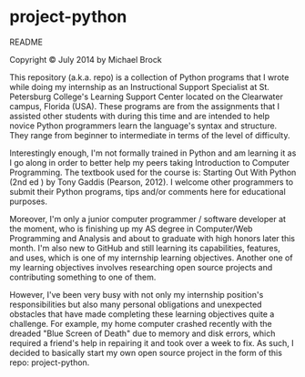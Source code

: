 project-python
==============
README

Copyright © July 2014 by Michael Brock

This repository (a.k.a. repo) is a collection of Python programs that I wrote while doing my internship as an Instructional Support Specialist at St. Petersburg College's Learning Support Center located on the Clearwater campus, Florida (USA). These programs are from the assignments that I assisted other students with during this time and are intended to help novice Python programmers learn the language's syntax and structure. They range from beginner to intermediate in terms of the level of difficulty.

Interestingly enough, I'm not formally trained in Python and am learning it as I go along in order to better help my peers taking Introduction to Computer Programming. The textbook used for the course is: Starting Out With Python (2nd ed ) by Tony Gaddis (Pearson, 2012). I welcome other programmers to submit their Python programs, tips and/or comments here for educational purposes.

Moreover, I'm only a junior computer programmer / software developer at the moment, who is finishing up my AS degree in Computer/Web Programming and Analysis and about to graduate with high honors later this month. I'm also new to GitHub and still learning its capabilities, features, and uses, which is one of my internship learning objectives. Another one of my learning objectives involves researching open source projects and contributing something to one of them.

However, I've been very busy with not only my internship position's responsibilities but also many personal obligations and unexpected obstacles that have made completing these learning objectives quite a challenge. For example, my home computer crashed recently with the dreaded "Blue Screen of Death" due to memory and disk errors, which required a friend's help in repairing it and took over a week to fix. As such, I decided to basically start my own open source project in the form of this repo: project-python.
